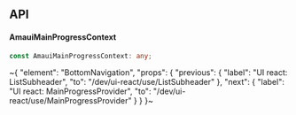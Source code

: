

## API

#### AmauiMainProgressContext

```ts
const AmauiMainProgressContext: any;
```


~{
  "element": "BottomNavigation",
  "props": {
    "previous": {
      "label": "UI react: ListSubheader",
      "to": "/dev/ui-react/use/ListSubheader"
    },
    "next": {
      "label": "UI react: MainProgressProvider",
      "to": "/dev/ui-react/use/MainProgressProvider"
    }
  }
}~
